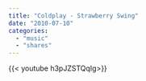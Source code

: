 ```yaml
---
title: "Coldplay - Strawberry Swing"
date: "2010-07-10"
categories:
  - "music"
  - "shares"
---
```


<div style="width: 70vw;">{{< youtube h3pJZSTQqIg>}}</div>

